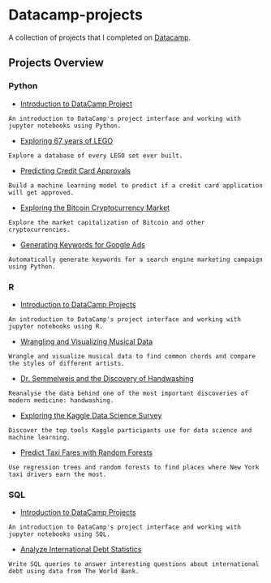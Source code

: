 # Datacamp-projects

A collection of projects that I completed on [Datacamp](https://www.datacamp.com). 

## Projects Overview
### Python
* [Introduction to DataCamp Project](https://www.datacamp.com/projects/33)

`An introduction to DataCamp's project interface and working with jupyter notebooks using Python.`

* [Exploring 67 years of LEGO](https://www.datacamp.com/projects/10)

`Explore a database of every LEGO set ever built.`
* [Predicting Credit Card Approvals](https://www.datacamp.com/projects/558)

`Build a machine learning model to predict if a credit card application will get approved.`
* [Exploring the Bitcoin Cryptocurrency Market](https://www.datacamp.com/projects/82)

`Explore the market capitalization of Bitcoin and other cryptocurrencies.`
* [Generating Keywords for Google Ads](https://www.datacamp.com/projects/400)

`Automatically generate keywords for a search engine marketing campaign using Python.`

### R
* [Introduction to DataCamp Projects](https://www.datacamp.com/projects/41) 

`An introduction to DataCamp's project interface and working with jupyter notebooks using R.`
* [Wrangling and Visualizing Musical Data](https://www.datacamp.com/projects/78)

`Wrangle and visualize musical data to find common chords and compare the styles of different artists.`
* [Dr. Semmelweis and the Discovery of Handwashing](https://www.datacamp.com/projects/49)

`Reanalyse the data behind one of the most important discoveries of modern medicine: handwashing.`
* [Exploring the Kaggle Data Science Survey](https://www.datacamp.com/projects/74)

`Discover the top tools Kaggle participants use for data science and machine learning.`
* [Predict Taxi Fares with Random Forests](https://www.datacamp.com/projects/496)

`Use regression trees and random forests to find places where New York taxi drivers earn the most.`

### SQL
* [Introduction to DataCamp Projects](https://www.datacamp.com/projects/571) 

`An introduction to DataCamp's project interface and working with jupyter notebooks using SQL.` 
* [Analyze International Debt Statistics](https://www.datacamp.com/projects/754)

`Write SQL queries to answer interesting questions about international debt using data from The World Bank.` 

